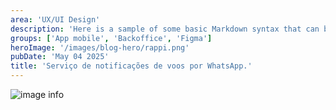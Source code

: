 ```yaml
---
area: 'UX/UI Design'
description: 'Here is a sample of some basic Markdown syntax that can be used when writing Markdown content in Astro.'
groups: ['App mobile', 'Backoffice', 'Figma']
heroImage: '/images/blog-hero/rappi.png'
pubDate: 'May 04 2025'
title: 'Serviço de notificações de voos por WhatsApp.'
---
```

![image info](/images/blog-posts/rappi/rappi.png)

